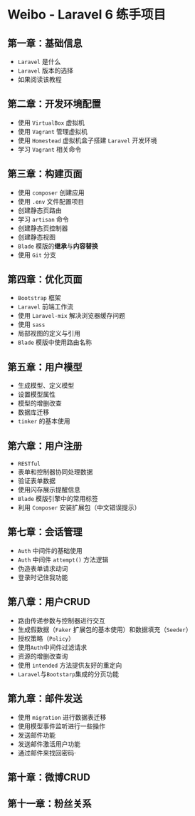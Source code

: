 # Weibo - Laravel 6 练手项目

## 第一章：基础信息

* `Laravel` 是什么
* `Laravel` 版本的选择
* 如果阅读该教程

## 第二章：开发环境配置

* 使用 `VirtualBox` 虚拟机
* 使用 `Vagrant` 管理虚拟机  
* 使用 `Homestead` 虚拟机盒子搭建 `Laravel` 开发环境
* 学习 `Vagrant` 相关命令

## 第三章：构建页面

* 使用 `composer` 创建应用
* 使用 `.env` 文件配置项目
* 创建静态页路由
* 学习 `artisan` 命令
* 创建静态页控制器
* 创建静态视图
* `Blade` 模版的**继承**与**内容替换**
* 使用 `Git` 分支

## 第四章：优化页面

* `Bootstrap` 框架
* `Laravel` 前端工作流
* 使用 `Laravel-mix` 解决浏览器缓存问题
* 使用 `sass`
* 局部视图的定义与引用
* `Blade` 模版中使用路由名称


## 第五章：用户模型

* 生成模型、定义模型
* 设置模型属性
* 模型的增删改查
* 数据库迁移
* `tinker` 的基本使用

## 第六章：用户注册

* `RESTful` 
* 表单和控制器协同处理数据
* 验证表单数据
* 使用闪存展示提醒信息  
* `Blade` 模版引擎中的常用标签 
* 利用 `Composer` 安装扩展包（中文错误提示）

## 第七章：会话管理

* `Auth` 中间件的基础使用
* `Auth` 中间件 `attempt()` 方法逻辑
* 伪造表单请求动词
* 登录时记住我功能

## 第八章：用户CRUD

* 路由传递参数与控制器进行交互
* 生成假数据（`Faker` 扩展包的基本使用）和数据填充（`Seeder`）
* 授权策略（`Policy`）
* 使用`Auth`中间件过滤请求
* 资源的增删改查询
* 使用 `intended` 方法提供友好的重定向
* `Laravel`与`Bootstarp`集成的分页功能


## 第九章：邮件发送

* 使用 `migration` 进行数据表迁移
* 使用模型事件监听进行一些操作
* 发送邮件功能
* 发送邮件激活用户功能
* 通过邮件来找回密码·

## 第十章：微博CRUD
## 第十一章：粉丝关系




